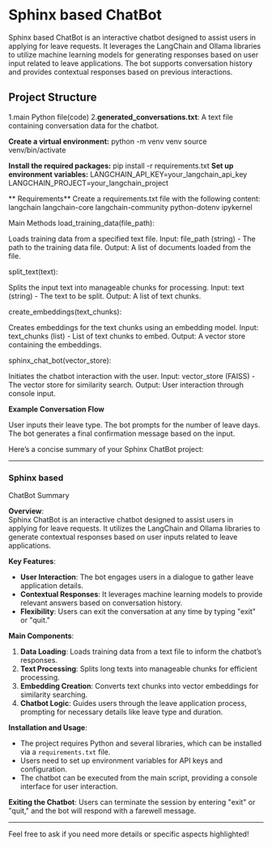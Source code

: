 # Sphinx based ChatBot
Sphinx based  ChatBot is an interactive chatbot designed to assist users in applying for leave requests. It leverages the LangChain and Ollama libraries to utilize machine learning models for generating responses based on user input related to leave applications.
The bot supports conversation history and provides contextual responses based on previous interactions.
## Project Structure
1.main Python file(code)
2.**generated_conversations.txt**: A text file containing conversation data for the chatbot.

**Create a virtual environment:**
python -m venv venv
source venv/bin/activate

**Install the required packages:**
pip install -r requirements.txt
**Set up environment variables:**
LANGCHAIN_API_KEY=your_langchain_api_key
LANGCHAIN_PROJECT=your_langchain_project

**
Requirements**
Create a requirements.txt file with the following content:
langchain
langchain-core
langchain-community
python-dotenv
ipykernel


Main Methods
load_training_data(file_path):

Loads training data from a specified text file.
Input: file_path (string) - The path to the training data file.
Output: A list of documents loaded from the file.

split_text(text):

Splits the input text into manageable chunks for processing.
Input: text (string) - The text to be split.
Output: A list of text chunks.


create_embeddings(text_chunks):

Creates embeddings for the text chunks using an embedding model.
Input: text_chunks (list) - List of text chunks to embed.
Output: A vector store containing the embeddings.

sphinx_chat_bot(vector_store):

Initiates the chatbot interaction with the user.
Input: vector_store (FAISS) - The vector store for similarity search.
Output: User interaction through console input.

**Example Conversation Flow**

User inputs their leave type.
The bot prompts for the number of leave days.
The bot generates a final confirmation message based on the input.

Here’s a concise summary of your Sphinx ChatBot project:

---

### Sphinx based 
 ChatBot Summary

**Overview**:  
Sphinx ChatBot is an interactive chatbot designed to assist users in applying for leave requests. It utilizes the LangChain and Ollama libraries to generate contextual responses based on user inputs related to leave applications.

**Key Features**:
- **User Interaction**: The bot engages users in a dialogue to gather leave application details.
- **Contextual Responses**: It leverages machine learning models to provide relevant answers based on conversation history.
- **Flexibility**: Users can exit the conversation at any time by typing "exit" or "quit."

**Main Components**:
1. **Data Loading**: Loads training data from a text file to inform the chatbot’s responses.
2. **Text Processing**: Splits long texts into manageable chunks for efficient processing.
3. **Embedding Creation**: Converts text chunks into vector embeddings for similarity searching.
4. **Chatbot Logic**: Guides users through the leave application process, prompting for necessary details like leave type and duration.

**Installation and Usage**:
- The project requires Python and several libraries, which can be installed via a `requirements.txt` file.
- Users need to set up environment variables for API keys and configuration.
- The chatbot can be executed from the main script, providing a console interface for user interaction.

**Exiting the Chatbot**: Users can terminate the session by entering "exit" or "quit," and the bot will respond with a farewell message.

---

Feel free to ask if you need more details or specific aspects highlighted!
